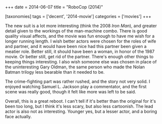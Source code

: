 +++
date = 2014-06-07
title = "RoboCop (2014)"

[taxonomies]
tags = ['decent', '2014-movie']
categories = ['movies']
+++

The new suit is a lot more interesting (think the 2008 *Iron Man*), and
greater detail given to the workings of the man-machine combo. There is
good quality visual affects, and the movie was fun enough to have me
wish for a longer running length. I wish better actors were chosen for
the roles of wife and partner, and it would have been nice had this
partner been given a meatier role. Better still, it should have been a
woman, in honor of the 1987 movie. Or better still, get rid of the
partner. There\'s enough other things to keeping things interesting. I
also wish someone else was chosen in place of the uninteresting Gary
Oldman, the same person who made the Nolan Batman trilogy less bearable
than it needed to be.

The crime-fighting part was rather rushed, and the story not very solid.
I enjoyed watching Samuel L. Jackson play a commentator, and the first
scene was really good, though it felt like more was left to be said.

Overall, this is a great reboot. I can\'t tell if it\'s better than the
original for it\'s been too long, but I think it\'s less scary, but also
less cartoonish. The lead actor is also not as interesting. Younger yes,
but a lesser actor, and a boring face actually.
